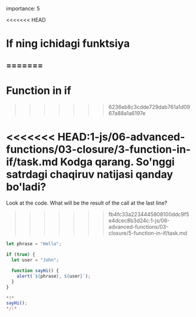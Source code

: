 importance: 5

<<<<<<< HEAD
# If ning ichidagi funktsiya
=======
---
# Function in if
>>>>>>> 6236eb8c3cdde729dab761a1d0967a88a1a6197e

<<<<<<< HEAD:1-js/06-advanced-functions/03-closure/3-function-in-if/task.md
Kodga qarang. So'nggi satrdagi chaqiruv natijasi qanday bo'ladi?
=======
Look at the code. What will be the result of the call at the last line?
>>>>>>> fb4fc33a2234445808100ddc9f5e4dcec8b3d24c:1-js/06-advanced-functions/03-closure/5-function-in-if/task.md

```js run
let phrase = "Hello";

if (true) {
  let user = "John";

  function sayHi() {
    alert(`${phrase}, ${user}`);
  }
}

*!*
sayHi();
*/!*
```
